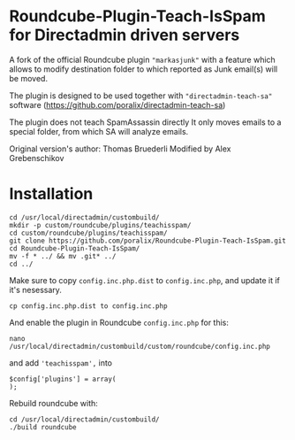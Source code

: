 # Roundcube-Plugin-Teach-IsSpam for Directadmin driven servers

A fork of the official Roundcube plugin `"markasjunk"` with a feature which allows to modify destination 
folder to which reported as Junk email(s) will be moved.

The plugin is designed to be used together with `"directadmin-teach-sa"` software (https://github.com/poralix/directadmin-teach-sa)

The plugin does not teach SpamAssassin directly  It only moves emails to a special folder, from which
SA will analyze emails.

Original version's author: Thomas Bruederli
Modified by Alex Grebenschikov

# Installation

```
cd /usr/local/directadmin/custombuild/
mkdir -p custom/roundcube/plugins/teachisspam/
cd custom/roundcube/plugins/teachisspam/
git clone https://github.com/poralix/Roundcube-Plugin-Teach-IsSpam.git
cd Roundcube-Plugin-Teach-IsSpam/
mv -f * ../ && mv .git* ../
cd ../
```

Make sure to copy `config.inc.php.dist` to `config.inc.php`, and update it if it's nesessary.

```
cp config.inc.php.dist to config.inc.php
```

And enable the plugin in Roundcube `config.inc.php` for this:

```
nano /usr/local/directadmin/custombuild/custom/roundcube/config.inc.php
```

and add `'teachisspam',` into 

```
$config['plugins'] = array(
);
```

Rebuild roundcube with:

```
cd /usr/local/directadmin/custombuild/
./build roundcube
```
